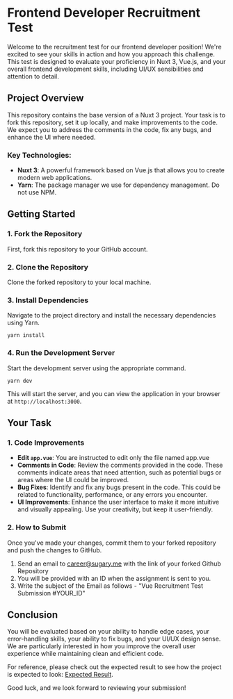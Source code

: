 # Frontend Developer Recruitment Test

Welcome to the recruitment test for our frontend developer position! We're excited to see your skills in action and how you approach this challenge. This test is designed to evaluate your proficiency in Nuxt 3, Vue.js, and your overall frontend development skills, including UI/UX sensibilities and attention to detail.

## Project Overview

This repository contains the base version of a Nuxt 3 project. Your task is to fork this repository, set it up locally, and make improvements to the code. We expect you to address the comments in the code, fix any bugs, and enhance the UI where needed.

### Key Technologies:

- **Nuxt 3**: A powerful framework based on Vue.js that allows you to create modern web applications.
- **Yarn**: The package manager we use for dependency management. Do not use NPM.

## Getting Started

### 1. Fork the Repository

First, fork this repository to your GitHub account.

### 2. Clone the Repository

Clone the forked repository to your local machine.

### 3. Install Dependencies

Navigate to the project directory and install the necessary dependencies using Yarn.

```
yarn install
```

### 4. Run the Development Server

Start the development server using the appropriate command. 
```
yarn dev
```
This will start the server, and you can view the application in your browser at `http://localhost:3000`.

## Your Task

### 1. Code Improvements

- **Edit `app.vue`**: You are instructed to edit only the file named app.vue
- **Comments in Code**: Review the comments provided in the code. These comments indicate areas that need attention, such as potential bugs or areas where the UI could be improved.
- **Bug Fixes**: Identify and fix any bugs present in the code. This could be related to functionality, performance, or any errors you encounter.
- **UI Improvements**: Enhance the user interface to make it more intuitive and visually appealing. Use your creativity, but keep it user-friendly.

### 2. How to Submit

Once you've made your changes, commit them to your forked repository and push the changes to GitHub.

1. Send an email to career@sugary.me with the link of your forked Github Repository
2. You will be provided with an ID when the assignment is sent to you.
3. Write the subject of the Email as follows - "Vue Recruitment Test Submission #YOUR_ID"

## Conclusion

You will be evaluated based on your ability to handle edge cases, your error-handling skills, your ability to fix bugs, and your UI/UX design sense. We are particularly interested in how you improve the overall user experience while maintaining clean and efficient code.

For reference, please check out the expected result to see how the project is expected to look: [Expected Result](https://sugary-vue-recruitment-demo.netlify.app/).

Good luck, and we look forward to reviewing your submission!
